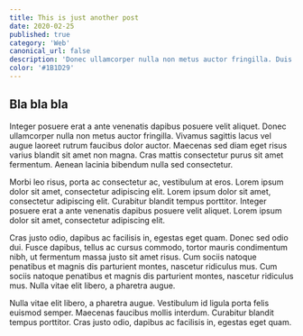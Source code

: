 ```yaml
---
title: This is just another post
date: 2020-02-25
published: true
category: 'Web'
canonical_url: false
description: 'Donec ullamcorper nulla non metus auctor fringilla. Duis mollis, est non commodo luctus, nisi erat porttitor ligula, eget lacinia odio sem nec elit.'
color: '#1B1D29'
---
```


## Bla bla bla

Integer posuere erat a ante venenatis dapibus posuere velit aliquet. Donec ullamcorper nulla non metus auctor fringilla. Vivamus sagittis lacus vel augue laoreet rutrum faucibus dolor auctor. Maecenas sed diam eget risus varius blandit sit amet non magna. Cras mattis consectetur purus sit amet fermentum. Aenean lacinia bibendum nulla sed consectetur.

Morbi leo risus, porta ac consectetur ac, vestibulum at eros. Lorem ipsum dolor sit amet, consectetur adipiscing elit. Lorem ipsum dolor sit amet, consectetur adipiscing elit. Curabitur blandit tempus porttitor. Integer posuere erat a ante venenatis dapibus posuere velit aliquet. Lorem ipsum dolor sit amet, consectetur adipiscing elit.

Cras justo odio, dapibus ac facilisis in, egestas eget quam. Donec sed odio dui. Fusce dapibus, tellus ac cursus commodo, tortor mauris condimentum nibh, ut fermentum massa justo sit amet risus. Cum sociis natoque penatibus et magnis dis parturient montes, nascetur ridiculus mus. Cum sociis natoque penatibus et magnis dis parturient montes, nascetur ridiculus mus. Nulla vitae elit libero, a pharetra augue.

Nulla vitae elit libero, a pharetra augue. Vestibulum id ligula porta felis euismod semper. Maecenas faucibus mollis interdum. Curabitur blandit tempus porttitor. Cras justo odio, dapibus ac facilisis in, egestas eget quam.
